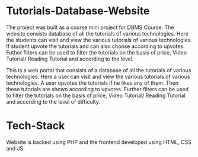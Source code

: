 # Tutorials-Database-Website

The project was built as a course mini project for DBMS Course. The website consists database of all the tutorials of various technologies. Here the students can visit and view the various tutorials of various technologies. If student upvote the tutorials and can also choose according to upvotes. Futher filters can be used to filter the tutorials on the basis of price, Video Tutorial/ Reading Tutorial and according to the level.

This is a web portal that consists of a database of all the tutorials of various technologies. Here a user can visit and view the various tutorials of various technologies. A user upvotes the tutorials if he likes any of them. Then these tutorials are shown according to upvotes. Further filters can be used to filter the tutorials on the basis of price, Video Tutorial/ Reading Tutorial and according to the level of difficulty.

# Tech-Stack
Website is backed using PHP and the frontend developed using HTML, CSS and JS.
